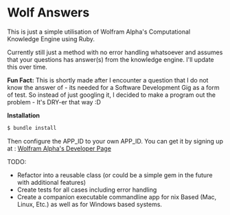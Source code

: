 Wolf Answers
============

This is just a simple utilisation of Wolfram Alpha's Computational Knowledge Engine using Ruby.

Currently still just a method with no error handling whatsoever and assumes that your questions has answer(s) from the knowledge engine. I'll update this over time.

**Fun Fact:**
This is shortly made after I encounter a question that I do not know the answer of - its needed for a Software Development Gig as a form of test. So instead of just googling it, I decided to make a program out the problem - It's DRY-er that way :D

**Installation**
```ruby
$ bundle install
```
Then configure the APP_ID to your own APP_ID. You can get it by signing up at : [Wolfram Alpha's Developer Page](http://products.wolframalpha.com/api/)

TODO:
- Refactor into a reusable class (or could be a simple gem in the future with additional features)
- Create tests for all cases including error handling
- Create a companion executable commandline app for nix Based (Mac, Linux, Etc.) as well as for Windows based systems.

